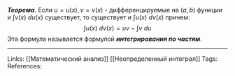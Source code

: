 ***Теорема***. Если $u=u(x), v=v(x)$ - дифференцируемые на $(a,b)$ функции и $\int v(x)\ du(x)$ существует, то существует и $\int u(x)\ dv(x)$ причем:
$$\int u(x)\ dv(x)=uv - \int v\ du$$
Эта формула называется формулой ***интегрирования по частям***. 


___
Links: [[Математический анализ]] [[Неопределенный интеграл]] 
Tags:
References: